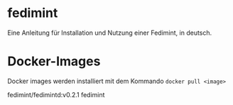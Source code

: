 # fedimint
Eine Anleitung für Installation und Nutzung einer Fedimint, in deutsch.
# Docker-Images
Docker images werden installiert mit dem Kommando `docker pull <image>`

fedimint/fedimintd:v0.2.1
fedimint
<!--stackedit_data:
eyJoaXN0b3J5IjpbLTM3NDYzMTUyMV19
-->